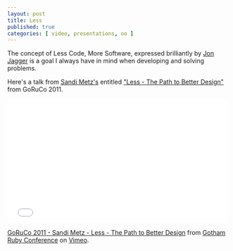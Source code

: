 ```yaml
---
layout: post
title: Less
published: true
categories: [ video, presentations, oo ]
---
```


The concept of Less Code, More Software, expressed brilliantly by [Jon Jagger](http://jonjagger.blogspot.co.uk/)
is a goal I always have in mind when developing and solving problems.

Here's a talk from [Sandi Metz's](http://twitter.com/sandimetz/) entitled 
["Less - The Path to Better Design"](http://www.confreaks.com/videos/3871-goruco2011-less-the-path-to-better-design)
from GoRuCo 2011.

<iframe src="//player.vimeo.com/video/26330100" width="500" height="281" frameborder="0" webkitallowfullscreen mozallowfullscreen allowfullscreen></iframe> <p><a href="http://vimeo.com/26330100">GoRuCo 2011 - Sandi Metz - Less - The Path to Better Design</a> from <a href="http://vimeo.com/goruco">Gotham Ruby Conference</a> on <a href="https://vimeo.com">Vimeo</a>.</p>

